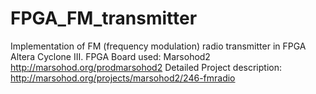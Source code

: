 # FPGA_FM_transmitter
Implementation of FM (frequency modulation) radio transmitter in FPGA Altera Cyclone III.
FPGA Board used: Marsohod2 http://marsohod.org/prodmarsohod2
Detailed Project description: http://marsohod.org/projects/marsohod2/246-fmradio

